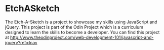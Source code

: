 EtchASketch
===========

The Etch-A-Sketch is a project to showcase my skills using JavaScript and jQuery.  This project is part of the Odin Project which is a curriculum designed to learn the skills to become a developer. You can find this project at http://www.theodinproject.com/web-development-101/javascript-and-jquery?ref=lnav
